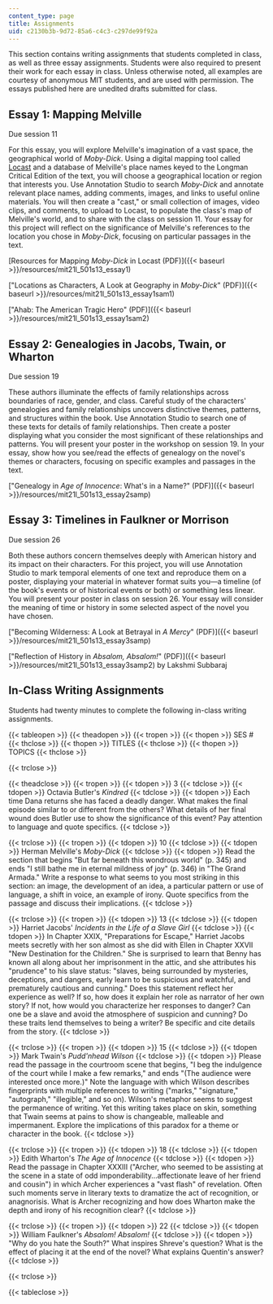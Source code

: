 ```yaml
---
content_type: page
title: Assignments
uid: c2130b3b-9d72-85a6-c4c3-c297de99f92a
---
```


This section contains writing assignments that students completed in class, as well as three essay assignments. Students were also required to present their work for each essay in class. Unless otherwise noted, all examples are courtesy of anonymous MIT students, and are used with permission. The essays published here are unedited drafts submitted for class.

Essay 1: Mapping Melville
-------------------------

Due session 11

For this essay, you will explore Melville's imagination of a vast space, the geographical world of _Moby-Dick_. Using a digital mapping tool called [Locast](http://mobile.mit.edu/projects/open-locast-framework/) and a database of Melville's place names keyed to the Longman Critical Edition of the text, you will choose a geographical location or region that interests you. Use Annotation Studio to search _Moby-Dick_ and annotate relevant place names, adding comments, images, and links to useful online materials. You will then create a "cast," or small collection of images, video clips, and comments, to upload to Locast, to populate the class's map of Melville's world, and to share with the class on session 11. Your essay for this project will reflect on the significance of Melville's references to the location you chose in _Moby-Dick_, focusing on particular passages in the text.

[Resources for Mapping _Moby-Dick_ in Locast (PDF)]({{< baseurl >}}/resources/mit21l_501s13_essay1)

["Locations as Characters, A Look at Geography in _Moby-Dick_" (PDF)]({{< baseurl >}}/resources/mit21l_501s13_essay1sam1)

["Ahab: The American Tragic Hero" (PDF)]({{< baseurl >}}/resources/mit21l_501s13_essay1sam2)

Essay 2: Genealogies in Jacobs, Twain, or Wharton
-------------------------------------------------

Due session 19

These authors illuminate the effects of family relationships across boundaries of race, gender, and class. Careful study of the characters' genealogies and family relationships uncovers distinctive themes, patterns, and structures within the book. Use Annotation Studio to search one of these texts for details of family relationships. Then create a poster displaying what you consider the most significant of these relationships and patterns. You will present your poster in the workshop on session 19. In your essay, show how you see/read the effects of genealogy on the novel's themes or characters, focusing on specific examples and passages in the text.

["Genealogy in _Age of Innocence_: What's in a Name?" (PDF)]({{< baseurl >}}/resources/mit21l_501s13_essay2samp)

Essay 3: Timelines in Faulkner or Morrison
------------------------------------------

Due session 26

Both these authors concern themselves deeply with American history and its impact on their characters. For this project, you will use Annotation Studio to mark temporal elements of one text and reproduce them on a poster, displaying your material in whatever format suits you—a timeline (of the book's events or of historical events or both) or something less linear. You will present your poster in class on session 26. Your essay will consider the meaning of time or history in some selected aspect of the novel you have chosen.

["Becoming Wilderness: A Look at Betrayal in _A Mercy_" (PDF)]({{< baseurl >}}/resources/mit21l_501s13_essay3samp)

["Reflection of History in _Absalom, Absalom!_" (PDF)]({{< baseurl >}}/resources/mit21l_501s13_essay3samp2) by Lakshmi Subbaraj

In-Class Writing Assignments
----------------------------

Students had twenty minutes to complete the following in-class writing assignments.

{{< tableopen >}}
{{< theadopen >}}
{{< tropen >}}
{{< thopen >}}
SES #
{{< thclose >}}
{{< thopen >}}
TITLES
{{< thclose >}}
{{< thopen >}}
TOPICS
{{< thclose >}}

{{< trclose >}}

{{< theadclose >}}
{{< tropen >}}
{{< tdopen >}}
3
{{< tdclose >}}
{{< tdopen >}}
Octavia Butler's _Kindred_
{{< tdclose >}}
{{< tdopen >}}
Each time Dana returns she has faced a deadly danger. What makes the final episode similar to or different from the others? What details of her final wound does Butler use to show the significance of this event? Pay attention to language and quote specifics.
{{< tdclose >}}

{{< trclose >}}
{{< tropen >}}
{{< tdopen >}}
10
{{< tdclose >}}
{{< tdopen >}}
Herman Melville's _Moby-Dick_
{{< tdclose >}}
{{< tdopen >}}
Read the section that begins "But far beneath this wondrous world" (p. 345) and ends "I still bathe me in eternal mildness of joy" (p. 346) in "The Grand Armada." Write a response to what seems to you most striking in this section: an image, the development of an idea, a particular pattern or use of language, a shift in voice, an example of irony. Quote specifics from the passage and discuss their implications.
{{< tdclose >}}

{{< trclose >}}
{{< tropen >}}
{{< tdopen >}}
13
{{< tdclose >}}
{{< tdopen >}}
Harriet Jacobs' _Incidents in the Life of a Slave Girl_
{{< tdclose >}}
{{< tdopen >}}
In Chapter XXIX, "Preparations for Escape," Harriet Jacobs meets secretly with her son almost as she did with Ellen in Chapter XXVII "New Destination for the Children." She is surprised to learn that Benny has known all along about her imprisonment in the attic, and she attributes his "prudence" to his slave status: "slaves, being surrounded by mysteries, deceptions, and dangers, early learn to be suspicious and watchful, and prematurely cautious and cunning." Does this statement reflect her experience as well? If so, how does it explain her role as narrator of her own story? If not, how would you characterize her responses to danger? Can one be a slave and avoid the atmosphere of suspicion and cunning? Do these traits lend themselves to being a writer? Be specific and cite details from the story.
{{< tdclose >}}

{{< trclose >}}
{{< tropen >}}
{{< tdopen >}}
15
{{< tdclose >}}
{{< tdopen >}}
Mark Twain's _Pudd'nhead Wilson_
{{< tdclose >}}
{{< tdopen >}}
Please read the passage in the courtroom scene that begins, "I beg the indulgence of the court while I make a few remarks," and ends "(The audience were interested once more.)" Note the language with which Wilson describes fingerprints with multiple references to writing ("marks," "signature," "autograph," "illegible," and so on). Wilson's metaphor seems to suggest the permanence of writing. Yet this writing takes place on skin, something that Twain seems at pains to show is changeable, malleable and impermanent. Explore the implications of this paradox for a theme or character in the book.
{{< tdclose >}}

{{< trclose >}}
{{< tropen >}}
{{< tdopen >}}
18
{{< tdclose >}}
{{< tdopen >}}
Edith Wharton's _The Age of Innocence_
{{< tdclose >}}
{{< tdopen >}}
Read the passage in Chapter XXXIII ("Archer, who seemed to be assisting at the scene in a state of odd imponderability…affectionate leave of her friend and cousin") in which Archer experiences a "vast flash" of revelation. Often such moments serve in literary texts to dramatize the act of recognition, or anagnorisis. What is Archer recognizing and how does Wharton make the depth and irony of his recognition clear?
{{< tdclose >}}

{{< trclose >}}
{{< tropen >}}
{{< tdopen >}}
22
{{< tdclose >}}
{{< tdopen >}}
William Faulkner's _Absalom! Absalom!_
{{< tdclose >}}
{{< tdopen >}}
"Why do you hate the South?" What inspires Shreve's question? What is the effect of placing it at the end of the novel? What explains Quentin's answer?
{{< tdclose >}}

{{< trclose >}}

{{< tableclose >}}